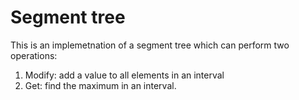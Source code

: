 # Segment tree

This is an implemetnation of a segment tree which can perform two operations:
1. Modify: add a value to all elements in an interval
2. Get: find the maximum in an interval.